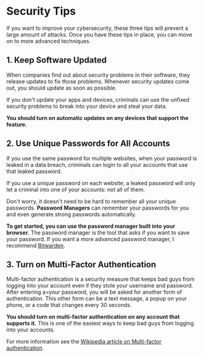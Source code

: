 <!--
SPDX-FileCopyrightText: 2022 0verk1ll

SPDX-License-Identifier: CC-BY-SA-4.0
-->

# Security Tips

If you want to improve your cybersecurity, these three tips will prevent a large amount of attacks. Once you have these tips in place, you can move on to more advanced techniques.

## 1. Keep Software Updated

When companies find out about security problems in their software, they release updates to fix those problems. Whenever security updates come out, you should update as soon as possible.

If you don't update your apps and devices, criminals can use the unfixed security problems to break into your device and steal your data.

**You should turn on automatic updates on any devices that support the feature.**

## 2. Use Unique Passwords for All Accounts

If you use the same password for multiple websites, when your password is leaked in a data breach, criminals can login to all your accounts that use that leaked password.

If you use a unique password on each website, a leaked password will only let a criminal into one of your accounts: not all of them.

Don't worry, it doesn't need to be hard to remember all your unique passwords. **Password Managers** can remember your passwords for you and even generate strong passwords automatically.

**To get started, you can use the password manager built into your browser.** The password manager is the tool that asks if you want to save your password. If you want a more advanced password manager, I recommend [Bitwarden](./https://bitwarden.com/).

## 3. Turn on Multi-Factor Authentication

Multi-factor authentication is a security measure that keeps bad guys from logging into your account even if they stole your username and password. After entering a=your password, you will be asked for another form of authentication. This other form can be a text message, a popup on your phone, or a code that changes every 30 seconds.

**You should turn on multi-factor authentication on any account that supports it.** This is one of the easiest ways to keep bad guys from logging into your accounts.

For more information see the [Wikipedia article on Multi-factor authentication](https://en.wikipedia.org/wiki/Multi-factor_authentication).

